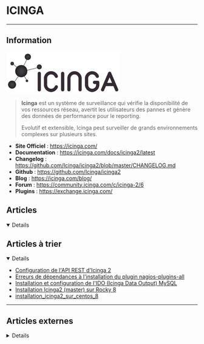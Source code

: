 # ICINGA
---

## <i class="fa-solid fa-hashtag"></i> Information

![Logo](../../_media/apps/icinga/logo_icinga.png ':size=250 :no-zoom')


> <i class="fa-solid fa-quote-left"></i> **Icinga** est un système de surveillance qui vérifie la disponibilité de vos ressources réseau, avertit les utilisateurs des pannes et génère des données de performance pour le reporting.
>
> Evolutif et extensible, Icinga peut surveiller de grands environnements complexes sur plusieurs sites. <i class="fa-solid fa-quote-left fa-rotate-180"></i>


- <i class="fa-solid fa-globe"></i> **Site Officiel** : https://icinga.com/
- <i class="fa-solid fa-book"></i> **Documentation** : https://icinga.com/docs/icinga2/latest
- <i class="fa-solid fa-file-circle-question"></i> **Changelog** : https://github.com/Icinga/icinga2/blob/master/CHANGELOG.md
- <i class="fa-brands fa-github"></i> **Github** : https://github.com/Icinga/icinga2
- <i class="fab fa-blogger-b"></i> **Blog** : https://icinga.com/blog/
- <i class="fas fa-comments"></i> **Forum** : https://community.icinga.com/c/icinga-2/6
- <i class="fas fa-tools"></i> **Plugins** : https://exchange.icinga.com/


## <i class="fa-regular fa-newspaper"></i> Articles

<details open>

</details>

## <i class="fa-solid fa-glasses"></i> Articles à trier

<details open>

- [Configuration de l'API REST d'Icinga 2](/atrier/apps/icinga_001.md)
- [Erreurs de dépendances à l'installation du plugin nagios-plugins-all](/atrier/apps/icinga_005.md)
- [Installation et configuration de l'IDO (Icinga Data Output) MySQL](/atrier/apps/icinga_002.md)
- [Installation Icinga2 (master) sur Rocky 8](/atrier/apps/icinga_003.md)
- [installation_icinga2_sur_centos_8](/atrier/apps/icinga_004.md)

</details>

---

## <i class="fa-solid fa-glasses"></i> Articles externes

<details>

- [[Howto] Icinga2 with Graphite and Grafana on Debian](https://www.credativ.com/credativ-blog/howto-icinga2-graphite-and-grafana-debian)
- [101 for Email Notifications in Icinga2](https://errorin10.wordpress.com/2015/10/28/101-for-email-notifications-in-icinga2/)
- [Add a new Host and Services to be Monitored by Icinga 2](https://www.howtoforge.com/tutorial/add-a-new-host-and-service-to-be-monitored-by-icinga2/)
- [Advanced Network Interface Check](https://exchange.icinga.com/exchange/Advanced%20Network%20Interface%20Check)
- [Ansible - Monitoring modules](http://docs.ansible.com/ansible/devel/module_docs/list_of_monitoring_modules.html)
- [Avoiding Common Pitfalls with Apply Rules](https://icinga.com/2016/04/28/avoiding-common-pitfalls-with-apply-rules/)
- [Azure Icinga 2.5 Client Connection Guide](https://shadow-soft.com/cloud-offerings/azure/docs/icinga-2-5/client-connection-guide/)
- [centreon-plugins](https://github.com/centreon/centreon-plugins)
- [check netapp health](https://exchange.icinga.com/exchange/check%20netapp%20health)
- [Check Windows Performance Monitor Counters](https://exchange.icinga.com/juangranados/Check%20Windows%20Performance%20Monitor%20Counters)
- [Check your domain expiration with Icinga2](https://emilwypych.com/2017/03/25/check-your-domain-expiration-with-icinga2/)
- [check_deepsecurity](https://exchange.icinga.com/netways/check_deepsecurity)
- [Check_Event](http://www.it-wiki.eu/monitoring/icinga2/windows/checks/check_event)
- [check_linux_metrics](https://github.com/kxr/check_linux_metrics)
- [check_snmp_interface](https://exchange.icinga.com/cheko/check_snmp_interface)
- [check-systemd-service](https://github.com/hkbakke/check-systemd-service)
- [Checking DNS and DNSSEC with Icinga2](https://www.d7031.de/content/checking-dns-and-dnssec-with-icinga2/)
- [Checking hard- and software raid with icinga2](https://www.d7031.de/content/checking-hard-and-software-raid-with-icinga2/)
- [Checkpoint – Useful SNMP OIDs to monitor (VSX)](https://somoit.net/checkpoint-fw/useful-snmp-oids-monitor-vsx)
- [Disable ping as service for a host in Icinga2](https://errorin10.wordpress.com/2015/11/19/disable-ping-as-service-for-a-host-in-icinga2/)
- [docker-compose Icinga stack](https://github.com/lippserd/docker-compose-icinga)
- [Editeur Atom - language-icinga2](https://atom.io/packages/language-icinga2)
- [Einbinden von NWS Icinga 2 Satelliten](https://blog.netways.de/2017/05/23/einbinden-von-nws-icinga-2-satelliten/)
- [Enable “Alert” feature with SSMTP + GMAIL on Icinga2](https://www.thegeekslearn.com/enable-alert-feature-with-ssmtp-gmail-on-icinga2/)
- [How to add remote Linux and Windows Host to Icinga 2 for Monitoring](https://www.linuxtechi.com/add-remote-linux-windows-host-icinga-2-monitoring/)
- [How to Add Remote Linux Host into Icinga 2 Server](https://www.itzgeek.com/how-tos/linux/how-to-add-remote-linux-host-into-icinga-2-server.html)
- [How to Add Remote Linux Host on Icinga2 Server to monitor](https://www.2daygeek.com/add-remote-linux-host-on-icinga2-server-to-monitor/)
- [How to Add/Rename an Icinga2 Satellite](https://www.neteye-blog.com/2018/09/how-to-add-rename-an-icinga2-satellite/)
- [How to create Server Monitoring with Icinga2 + Icinga Web 2 on Ubuntu or Debian](https://www.thegeekslearn.com/how-to-create-server-monitoring-with-icinga2-icinga-web-2-on-ubuntu-or-debian/)
- [How to Install and Configure Icinga 2 / Icinga Web 2 on CentOS 7 and RHEL 7](https://www.linuxtechi.com/install-configure-icinga2-centos-7-rhel-7/)
- [How to Install Icinga 2 and Icinga Web 2 on CentOS 7](https://www.vultr.com/docs/how-to-install-icinga-2-and-icinga-web-2-on-centos-7)
- [How to Install Icinga 2 Monitoring Software on Debian 10](https://www.howtoforge.com/how-to-install-icinga-2-on-debian-10/)
- [How to Install Icinga 2 Monitoring Software on Debian 11](https://www.howtoforge.com/how-to-install-icinga-2-monitoring-software-on-debian-11/)
- [How to Install Icinga 2 Monitoring Software on Ubuntu 20.04 LTS](https://www.howtoforge.com/how-to-install-icinga-2-monitoring-on-ubuntu-20-04/)
- [How to Install Icinga 2 Monitoring Tool on CentOS 8](https://www.howtoforge.com/how-to-install-icinga-2-monitoring-tool-on-centos-8/)
- [How to Install Icinga 2 Monitoring Tool on Debian 9.2](https://www.howtoforge.com/tutorial/how-to-install-icinga2-on-debian-9/)
- [How to Install Icinga 2 on Debian 9](https://www.rosehosting.com/blog/how-to-install-icinga-2-on-debian-9/)
- [How to install icinga2 and icingaweb2](https://blog.sleeplessbeastie.eu/2018/01/15/how-to-install-icinga2-and-icingaweb2/)
- [How to Install Icinga2 on Ubuntu 20.04](https://linoxide.com/how-to-install-icinga2-on-ubuntu/)
- [How to monitor SSL certificates using icinga2](https://blog.sleeplessbeastie.eu/2018/02/22/how-to-monitor-ssl-certificates-using-icinga2/)
- [How to: Icinga 2 – CA Proxy](https://www.netways.de/blog/2017/11/09/how-to-icinga-2-ca-proxy/)
- [Howto Icinga (FR)](https://wiki.evolix.org/HowtoIcinga)
- [HTML email alert template for Icinga 2](https://github.com/shyamjos/HTML-email-template-for-Icinga-2)
- [Icinga – How to configure passive checks made easy (2)](https://somoit.net/icinga/icinga-passive-checks-2)
- [Icinga – Monitor SSL certificate expiration date](https://somoit.net/icinga/monitor-ssl-certificate-expiration-date)
- [Icinga 2 Configuration: Add Host and Services](https://medium.com/icinga-server-and-application-remote-monitoring/icinga-2-configuration-add-host-and-services-204a2062d5cb)
- [Icinga 2 Puppet Module](https://forge.puppet.com/icinga/icinga2)
- [Icinga 2, Icinga Director and Notifications](https://www.unixe.de/icinga-2-icinga-director-and-notifications/)
- [Icinga Director](https://fr.slideshare.net/icinga/icinga-director)
- [Icinga Increase NRPE output buffer](https://admin-docs.com/monitoring/icinga/icinga-increase-nrpe-output-buffer/)
- [Icinga Module for Windows](https://github.com/Icinga/icinga-powershell-framework)
- [Icinga web2 and grafana working together](https://funinit.wordpress.com/2017/12/07/icinga-web2-and-grafana-working-together/)
- [Icinga2 - Grundkonfiguration](https://dokuwiki.tachtler.net/doku.php?id=tachtler:icinga2_-_grundkonfiguration)
- [Icinga2 - Plugins (Wiki externe - interessant)](https://dokuwiki.tachtler.net/doku.php?id=tachtler:icinga2_-_plugins#check_tomcatpl)
- [Icinga2 - Windows Monitoring](http://www.it-wiki.eu/monitoring/icinga2/windows)
- [Icinga2 – Change layout of email notifications](https://errorin10.wordpress.com/2016/04/13/icinga2-change-layout-of-email-notifications/)
- [Icinga2 – Disable hostalive for host](https://errorin10.wordpress.com/2016/04/29/icinga2-disable-hostalive-for-host/)
- [Icinga2 Alert Activation with Postfix](https://www.thegeekslearn.com/aktifasi-fitur-alert-icinga-2-dengan-postfix/)
- [Icinga2 and Graphite](https://sites.google.com/site/salinuxacademy/monitoring/icinga-2/icinga2-and-graphite)
- [Icinga2 and Windows monitoring (WMI)](https://sites.google.com/site/salinuxacademy/monitoring/icinga-2/icinga2-and-windows-monitoring-wmi)
- [Icinga2 bandwidth monitoring of OpenWRT routers](https://www.bidon.ca/fr/notes/icinga-bandwidth)
- [Icinga2 Client Custom commands on Linux](https://sites.google.com/site/georgesporacle/monitoring/icinga2/monitor-clients-with-icinga2-client/icinga2-client-custom-commands-on-linux)
- [Icinga2 Hosts and Services 101](https://errorin10.wordpress.com/2015/10/09/icinga2-hosts-and-services-101/)
- [icinga2 notifications via Signal messenger](https://veronneau.org/icinga2-notifications-via-signal-messenger.html)
- [Icinga2 on lighttpd](https://medium.com/applied-engineering-reporting-from-the-front/icinga2-on-lighttpd-921f39149c64)
- [Icinga2 Setup (pastebin)](https://pastebin.com/5Td71VxF)
- [Icinga2 Tutorial: Part 0 - Network Monitoring for the Masses](https://zyradyl.github.io/2015/08/16/Icinga2-Tutorial-Part-0/)
- [icinga2-api-examples](https://github.com/saurabh-hirani/icinga2-api-examples)
- [IDOUtils Database Model](https://www.icinga.com/docs/icinga1/latest/en/db_model.html)
- [Install and Configure Icinga 2 and Icinga Web 2 on CentOS 8 / RHEL 8](https://computingforgeeks.com/install-and-configure-icinga-2-and-icinga-web-2-on-centos-rhel/)
- [Install Icinga2 and Icinga2Web in 10min](https://errorin10.wordpress.com/2015/10/16/install-icinga2-and-icinga2web-in-10min/)
- [Install Icinga2 v2.4.2 (Network Monitoring Tool) on RHEL, CentOS, Fedora & openSUSE](https://www.2daygeek.com/install-icinga2-network-monitoring-tool-on-centos-rhel-fedora-opensuse/)
- [Install Icinga2 v2.4.2 (Network Monitoring Tool) on Ubuntu, Debian & Mint](https://www.2daygeek.com/install-icinga2-network-monitoring-tool-on-ubuntu-debian-mint/)
- [Install Icinga2, Icinga Web 2 and Icinga Director under EL7](https://cstan.io/?p=8920&lang=en)
- [Install Manubulon SNMP plugins and Monitor a host with SNMP on ICINGA2](https://sites.google.com/site/georgesporacle/monitoring/icinga2/install-manubulon-snmp-plugins-and-monitor-a-host-with-snmp-on-icinga2)
- [Installation et configuration de Icinga2 et icinga2web](https://www.kassianoff.fr/blog/fr/installation-configuration-icinga2-icinga2web)
- [Installation Icinga2 & Icingaweb2 sur Debian 8](https://www.it-connect.fr/installation-icinga2-icingaweb2-sur-debian-8/)
- [Integrating grafana with icinga2](https://funinit.wordpress.com/2017/08/29/integrating-grafana-with-icinga2/)
- [Introducing Lampo Module-Wide Quick Navigation](https://www.neteye-blog.com/2018/08/introducing-lampo-module-wide-quick-navigation/)
- [Introducing Pagination for Grafana Scripted Dashboards](https://www.neteye-blog.com/2018/07/introducing-pagination-for-grafana-scripted-dashboards/)
- [IT Service Status Aggregation for Distributed Monitoring Scenarios](https://www.neteye-blog.com/2018/09/it-service-status-aggregation-for-distributed-monitoring-scenarios/)
- [Konfiguration mit Lsyncd synchronisieren](https://www.netways.de/blog/2018/04/13/konfiguration-mit-lsyncd-synchronisieren/)
- [L’installation et la configuration d’un agent Icinga2 sur Windows et Linux](https://community.capensis.org/t/linstallation-et-la-configuration-dun-agent-icinga2-sur-windows-et-linux/113/1#head13)
- [La supervision avec Icinga par la pratique (1) – Installation](https://blog.microlinux.fr/supervision-icinga-centos-7-installation/)
- [La supervision avec Icinga par la pratique (2) – Prise en main](https://blog.microlinux.fr/supervision-icinga-centos-7-utilisation/)
- [Memo Icinga2](http://memo.premont.fr/Memos/Systems/Monitoring/memo_icinga2/)
- [Modifying Icinga2 to Use Master/Client Model on CentOS 6 or CentOS 7](https://www.vultr.com/docs/modifying-icinga-2-to-use-master-client-model-on-centos-6-or-centos-7)
- [Monitor MongoDB using Icinga](https://admin-docs.com/databases/mongodb/mongodb-administration/monitor-mongodb-using-icinga/)
- [Monitoring Cisco Nexus 7000 switches with Icinga/Nagios](https://www.d7031.de/content/monitoring-cisco-nexus-7000-switches-icinganagios/)
- [Monitoring Citrix Netscaler with Icinga/Nagios](https://www.d7031.de/content/monitoring-citrix-netscaler-icinganagios/)
- [Monitoring Foreman, Katello and Red Hat Satellite 6](https://cstan.io/?p=8954&lang=en)
- [Monitoring Host Availability inside Grafana](https://www.neteye-blog.com/2021/05/monitoring-host-availability-inside-grafana/)
- [Monitoring vhosts with Icinga 2 and Icinga Web 2](http://www.legendiary.at/2015/01/10/monitoring-vhosts-with-icinga-2-and-icinga-web-2/)
- [Monitoring Website URL Status Using Nagios check_http](https://arkit.co.in/monitoring-website-url-status/)
- [Monitoring your network with Icinga 2 (final part 6)](https://www.antonissen.net/2017/02/19/monitoring-your-network-with-icinga-2-final-part-6/)
- [Monitoring your network with Icinga 2 (part 1)](https://www.antonissen.net/2017/02/12/monitoring-your-network-part-1/)
- [Monitoring::Icinga2::Client::REST - REST integration with icinga2](http://search.cpan.org/dist/Monitoring-Icinga2-Client-REST/lib/Monitoring/Icinga2/Client/REST.pod)
- [NodeJS - Icinga2 Remote api module](https://www.npmjs.com/package/icinga2-api)
- [OSMC | Take a glance back…](https://www.netways.de/en/blog/2019/08/03/osmc-take-a-glance-back-21/)
- [Playing with Icinga 2 and graphite](http://www.legendiary.at/2014/01/26/playing-with-icinga-2-and-graphite/)
- [Puppet and Icinga: More Powerful Together](https://shadow-soft.com/puppet-icinga-powerful-together/)
- [Releasing Icinga Reporting for Early Adopters](https://icinga.com/2019/04/17/releasing-icinga-reporting-for-early-adopters/)
- [Setup ICINGA2 Client on Linux](https://admin-docs.com/monitoring/icinga/icinga-monitor-clients-with-icinga2-client/setup-icinga2-client-on-linux/)
- [Setup ICINGA2 Client on Windows](https://sites.google.com/site/georgesporacle/monitoring/icinga2/monitor-clients-with-icinga2-client/setup-icinga2-client-on-windows)
- [Setup ICINGA2 MASTER](https://admin-docs.com/monitoring/icinga/icinga-monitor-clients-with-icinga2-client/setup-icinga2-master/)
- [Setup Iciniga 2 Checker Satelliten mit Config Master](https://redmine.sberg.net/projects/open-sberg-wiki/wiki/Icinga2_Checker_Satellite_und_Master)
- [Simple HTML email alert template for Icinga 2](https://linuxsuperuser.com/icinga2-html-template/)
- [Simplifying Icinga2 Configuration with Apply Rules](https://www.olindata.com/en/blog/2016/05/simplifying-icinga2-configuration-apply-rules)
- [Slide high-availability-and-distributed-monitoring-with-icinga2](http://www.slideshare.net/olindata/high-availability-and-distributed-monitoring-with-icinga2)
- [Smart Proxy - Monitoring](https://github.com/theforeman/smart_proxy_monitoring)
- [SNMP TRAP MONITORING WITH PASSIVE CHECKS IN ICINGA2](https://rasvps.de/2018/snmp-trap-monitoring-with-passive-checks-in-icinga2/)
- [Superviser : Configurer Icinga 2](http://ressourcesinformatiques.com/article.php?article=6129)
- [Superviser PHP-FPM avec Nagios ou Shinken](http://blog.nicolargo.com/2012/05/superviser-php-fpm-avec-nagios-ou-shinken.html)
- [Supervision répartie sur plusieurs sites avec Icinga](https://www.bortzmeyer.org/icinga-distributed.html)
- [Terraform - Icinga2 Provider](https://www.terraform.io/docs/providers/icinga2/index.html)
- [Trying icinga2 and icingaweb2 with Docker](https://log.cyconet.org/2016/01/19/trying-icinga2-and-icingaweb2-with-docker/)
- [Understanding HA setup and cluster check_command results](https://monitoring-portal.org/woltlab/index.php?thread/42051-understanding-ha-setup-and-cluster-check-command-results/)
- [webinar-high-availability-and-distributed-monitoring-icinga2](https://www.olindata.com/en/blog/2016/05/webinar-high-availability-and-distributed-monitoring-icinga2)
- https://blog.it-kb.ru/2016/12/01/deploy-and-configure-icinga-2-on-debian-8-6-part-4-installation-of-master-server-node-and-centos-7-debian-8-linux-clients-bottom-up-connection/
- https://blog.it-kb.ru/2017/02/25/deploy-and-configure-icinga-2-on-debian-8-part-7-icinga-director-1-3-0-create-override-arguments-with-custom-vars-for-plugin-commands-as-example-check_http/
- https://blog.it-kb.ru/2017/03/02/deploy-and-configure-icinga-2-on-debian-8-part-9-icinga-director-1-3-and-email-notification-with-plugin-command-and-custom-shell-script-with-additional-arguments/
- https://blog.it-kb.ru/2017/03/30/deploy-and-configure-icinga-2-on-debian-8-part-10-icinga-web-2-external-authentication-in-apache-with-kerberos-sso-and-pam-and-authorization-with-active-directory-ldap/
- https://blog.it-kb.ru/2017/04/14/deploy-and-configure-icinga-2-on-debian-8-part-12-setup-grafana-with-graphite-data-source-integrate-in-icingaweb2-module-grafana-for-icinga-web-2/
- https://blog.it-kb.ru/2017/05/30/deploy-and-configure-icinga-2-on-debian-8-part-13-1-snmp-probe-monitoring-of-network-devices-as-apc-eaton-ups-nmc-in-icinga-director/
- https://blog.it-kb.ru/2018/01/14/icinga2-perfdata-directory-is-overflowed-solution-of-the-problem-with-disk-overflow-of-the-performance-data-files-in-icinga-2/
- https://dokuwiki.tachtler.net/doku.php?id=tachtler:icinga2_-_grundkonfiguration
- https://exchange.icinga.com/search?q=tags%3A%22Theme%22
- https://fr.slideshare.net/icinga/icinga-camp-bangalore-icinga-and-icinga-director
- https://github.com/palli/icinga2/blob/master/docs/icinga2-tutorial.adoc
- https://icinga.com/docs/icinga1/latest/en/db_model.html#dbm_programstatus
- https://icinga.com/docs/icinga2/latest/doc/24-appendix/#schema-db-ido
- https://icinga.com/learn/
- https://raw.githubusercontent.com/tpo/icinga-db-diagram/master/diagram.png
- https://somoit.net/category/icinga
- https://wiki.drakonix.net/index.php/Handbook:Surveillance
- https://www.it-connect.fr/supervision-comment-checker-letat-de-la-synchronisation-wsus/
- https://www.itzgeek.com/tag/icinga

</details>
